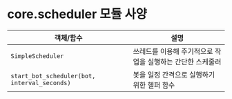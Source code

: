 # core.scheduler 모듈 사양

| 객체/함수 | 설명 |
|-----------|------|
| `SimpleScheduler` | 쓰레드를 이용해 주기적으로 작업을 실행하는 간단한 스케줄러 |
| `start_bot_scheduler(bot, interval_seconds)` | 봇을 일정 간격으로 실행하기 위한 헬퍼 함수 |
